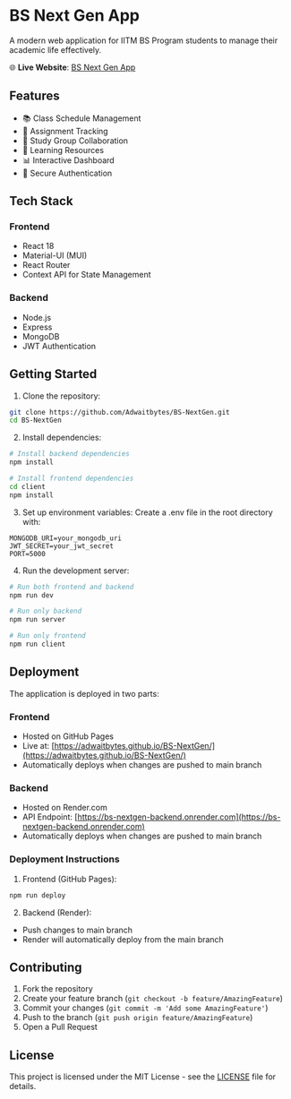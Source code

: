 # BS Next Gen App

A modern web application for IITM BS Program students to manage their academic life effectively.

🌐 **Live Website**: [BS Next Gen App](https://adwaitbytes.github.io/BS-NextGen/)

## Features

- 📚 Class Schedule Management
- 📝 Assignment Tracking
- 👥 Study Group Collaboration
- 📖 Learning Resources
- 📊 Interactive Dashboard
- 🔐 Secure Authentication

## Tech Stack

### Frontend
- React 18
- Material-UI (MUI)
- React Router
- Context API for State Management

### Backend
- Node.js
- Express
- MongoDB
- JWT Authentication

## Getting Started

1. Clone the repository:
```bash
git clone https://github.com/Adwaitbytes/BS-NextGen.git
cd BS-NextGen
```

2. Install dependencies:
```bash
# Install backend dependencies
npm install

# Install frontend dependencies
cd client
npm install
```

3. Set up environment variables:
Create a .env file in the root directory with:
```
MONGODB_URI=your_mongodb_uri
JWT_SECRET=your_jwt_secret
PORT=5000
```

4. Run the development server:
```bash
# Run both frontend and backend
npm run dev

# Run only backend
npm run server

# Run only frontend
npm run client
```

## Deployment

The application is deployed in two parts:

### Frontend
- Hosted on GitHub Pages
- Live at: [https://adwaitbytes.github.io/BS-NextGen/](https://adwaitbytes.github.io/BS-NextGen/)
- Automatically deploys when changes are pushed to main branch

### Backend
- Hosted on Render.com
- API Endpoint: [https://bs-nextgen-backend.onrender.com](https://bs-nextgen-backend.onrender.com)
- Automatically deploys when changes are pushed to main branch

### Deployment Instructions

1. Frontend (GitHub Pages):
```bash
npm run deploy
```

2. Backend (Render):
- Push changes to main branch
- Render will automatically deploy from the main branch

## Contributing

1. Fork the repository
2. Create your feature branch (`git checkout -b feature/AmazingFeature`)
3. Commit your changes (`git commit -m 'Add some AmazingFeature'`)
4. Push to the branch (`git push origin feature/AmazingFeature`)
5. Open a Pull Request

## License

This project is licensed under the MIT License - see the [LICENSE](LICENSE) file for details.
